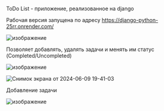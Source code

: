 ToDo List - приложение, реализованное на django

Рабочая версия запущена по адресу https://django-python-25rr.onrender.com/

![изображение](https://github.com/sashadasasha/django_python/assets/47076542/dda1a08b-454c-4ca7-b876-0a349e047af6)

Позволяет добавлять, удалять задачи и менять им статус (Completed/Uncompleted)

![изображение](https://github.com/sashadasasha/django_python/assets/47076542/9397940a-6917-4508-a6b6-6857bc6808df)

![Снимок экрана от 2024-06-09 19-41-03](https://github.com/sashadasasha/django_python/assets/47076542/a67e8e67-e530-4503-8e1f-522f07cc8e26)

Добавление задачи

![изображение](https://github.com/sashadasasha/django_python/assets/47076542/26d71360-0cbf-4a36-a8ab-95c804c71b45)


